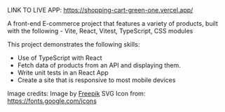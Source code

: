 LINK TO LIVE APP:
https://shopping-cart-green-one.vercel.app/

A front-end E-commerce project that features a variety of products, built with the following - Vite, React, Vitest, TypeScript, CSS modules

This project demonstrates the following skills:
- Use of TypeScript with React
- Fetch data of products from an API and displaying them.
- Write unit tests in an React App
- Create a site that is responsive to most mobile devices

Image credits:
Image by <a href="https://www.freepik.com/free-photo/colorful-shopping-bags_1248943.htm#query=shopping%20background&position=50&from_view=keyword&track=ais">Freepik</a>
SVG Icon from: https://fonts.google.com/icons
